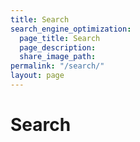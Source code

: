 ```yaml
---
title: Search
search_engine_optimization:
  page_title: Search
  page_description:
  share_image_path:
permalink: "/search/"
layout: page
---
```

# Search